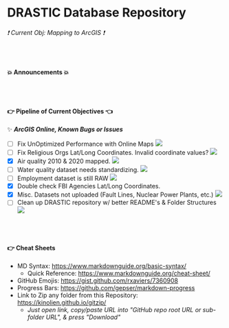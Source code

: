 # DRASTIC Database Repository

###### ❗ Current Obj: Mapping to ArcGIS ❗


</br>


#### 💥 Announcements 💥

<br></br>


#### 👉 Pipeline of Current Objectives 👈
✨ ***ArcGIS Online, Known Bugs or Issues***
- [ ] Fix UnOptimized Performance with Online Maps  ![](https://geps.dev/progress/40)
- [ ] Fix Religious Orgs Lat/Long Coordinates. Invalid coordinate values?  ![](https://geps.dev/progress/00)
- [X] Air quality 2010 & 2020 mapped.  ![](https://geps.dev/progress/100)
- [ ] Water quality dataset needs standardizing.  ![](https://geps.dev/progress/00)
- [ ] Employment dataset is still RAW  ![](https://geps.dev/progress/00)
- [X] Double check FBI Agencies Lat/Long Coordinates.
- [X] Misc. Datasets not uploaded (Fault Lines, Nuclear Power Plants, etc.)  ![](https://geps.dev/progress/100)
- [ ] Clean up DRASTIC repository w/ better README's & Folder Structures  ![](https://geps.dev/progress/40)

<br></br>


#### :point_right: Cheat Sheets
- MD Syntax: <https://www.markdownguide.org/basic-syntax/>
  - Quick Reference: <https://www.markdownguide.org/cheat-sheet/>
- GitHub Emojis: <https://gist.github.com/rxaviers/7360908>
- Progress Bars: <https://github.com/gepser/markdown-progress>
- Link to Zip any folder from this Repository: <https://kinolien.github.io/gitzip/>
    * *Just open link, copy/paste URL into "GitHub repo root URL or sub-folder URL", & press "Download"*
